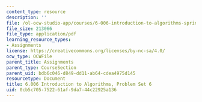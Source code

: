 ```yaml
---
content_type: resource
description: ''
file: /ol-ocw-studio-app/courses/6-006-introduction-to-algorithms-spring-2020/0cb5c705752261af9da744c22925a136_MIT6_006S20_ps6_questions.pdf
file_size: 213066
file_type: application/pdf
learning_resource_types:
- Assignments
license: https://creativecommons.org/licenses/by-nc-sa/4.0/
ocw_type: OCWFile
parent_title: Assignments
parent_type: CourseSection
parent_uid: bdb6c046-d849-dd11-ab64-cdea4975d145
resourcetype: Document
title: 6.006 Introduction to Algorithms, Problem Set 6
uid: 0cb5c705-7522-61af-9da7-44c22925a136
---
```

